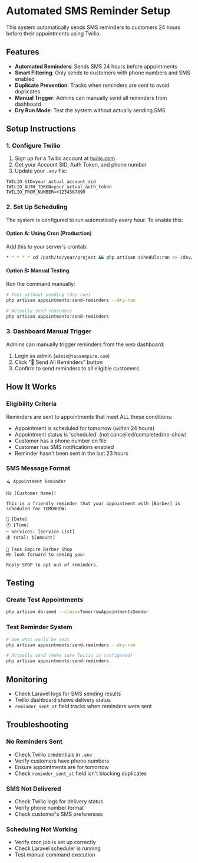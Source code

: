 # Automated SMS Reminder Setup

This system automatically sends SMS reminders to customers 24 hours before their appointments using Twilio.

## Features

- **Automated Reminders**: Sends SMS 24 hours before appointments
- **Smart Filtering**: Only sends to customers with phone numbers and SMS enabled
- **Duplicate Prevention**: Tracks when reminders are sent to avoid duplicates
- **Manual Trigger**: Admins can manually send all reminders from dashboard
- **Dry Run Mode**: Test the system without actually sending SMS

## Setup Instructions

### 1. Configure Twilio

1. Sign up for a Twilio account at [twilio.com](https://twilio.com)
2. Get your Account SID, Auth Token, and phone number
3. Update your `.env` file:

```env
TWILIO_SID=your_actual_account_sid
TWILIO_AUTH_TOKEN=your_actual_auth_token
TWILIO_FROM_NUMBER=+1234567890
```

### 2. Set Up Scheduling

The system is configured to run automatically every hour. To enable this:

#### Option A: Using Cron (Production)
Add this to your server's crontab:
```bash
* * * * * cd /path/to/your/project && php artisan schedule:run >> /dev/null 2>&1
```

#### Option B: Manual Testing
Run the command manually:
```bash
# Test without sending (dry run)
php artisan appointments:send-reminders --dry-run

# Actually send reminders
php artisan appointments:send-reminders
```

### 3. Dashboard Manual Trigger

Admins can manually trigger reminders from the web dashboard:
1. Login as admin (`admin@taosempire.com`)
2. Click "📱 Send All Reminders" button
3. Confirm to send reminders to all eligible customers

## How It Works

### Eligibility Criteria
Reminders are sent to appointments that meet ALL these conditions:
- Appointment is scheduled for tomorrow (within 24 hours)
- Appointment status is 'scheduled' (not cancelled/completed/no-show)
- Customer has a phone number on file
- Customer has SMS notifications enabled
- Reminder hasn't been sent in the last 23 hours

### SMS Message Format
```
🪒 Appointment Reminder

Hi [Customer Name]!

This is a friendly reminder that your appointment with [Barber] is scheduled for TOMORROW:

📅 [Date]
🕐 [Time]
✂️ Services: [Service List]
💰 Total: $[Amount]

📍 Taos Empire Barber Shop
We look forward to seeing you!

Reply STOP to opt out of reminders.
```

## Testing

### Create Test Appointments
```bash
php artisan db:seed --class=TomorrowAppointmentsSeeder
```

### Test Reminder System
```bash
# See what would be sent
php artisan appointments:send-reminders --dry-run

# Actually send (make sure Twilio is configured)
php artisan appointments:send-reminders
```

## Monitoring

- Check Laravel logs for SMS sending results
- Twilio dashboard shows delivery status
- `reminder_sent_at` field tracks when reminders were sent

## Troubleshooting

### No Reminders Sent
- Check Twilio credentials in `.env`
- Verify customers have phone numbers
- Ensure appointments are for tomorrow
- Check `reminder_sent_at` field isn't blocking duplicates

### SMS Not Delivered
- Check Twilio logs for delivery status
- Verify phone number format
- Check customer's SMS preferences

### Scheduling Not Working
- Verify cron job is set up correctly
- Check Laravel scheduler is running
- Test manual command execution